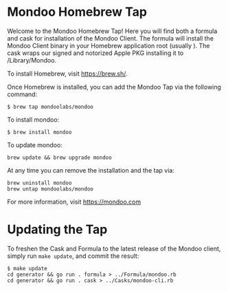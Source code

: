 # Mondoo Homebrew Tap

Welcome to the Mondoo Homebrew Tap!  Here you will find both a formula and cask for installation of the Mondoo Client.  The formula will install the Mondoo Client binary in your Homebrew application root (usually ).  The cask wraps our signed and notorized Apple PKG installing it to /Library/Mondoo.  

To install Homebrew, visit https://brew.sh/.

Once Homebrew is installed, you can add the Mondoo Tap via the following command:

```
$ brew tap mondoolabs/mondoo
```

To install mondoo:

```
$ brew install mondoo
```

To update mondoo:

```
brew update && brew upgrade mondoo
```

At any time you can remove the installation and the tap via:

```
brew uninstall mondoo
brew untap mondoolabs/mondoo
```

For more information, visit https://mondoo.com

# Updating the Tap

To freshen the Cask and Formula to the latest release of the Mondoo client, simply run ```make update```, and commit the result:

```
$ make update
cd generator && go run . formula > ../Formula/mondoo.rb
cd generator && go run . cask > ../Casks/mondoo-cli.rb
```
